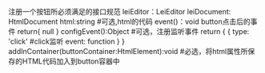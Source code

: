 注册一个按钮所必须满足的接口规范
leiEditor：LeiEditor
leiDocument: HtmlDocument
html:string #可选,html的代码
event()：void  button点击后的事件
    return{
        null
    }
configEvent():Object #可选，注册监听事件
    return {
        {
            type: 'click' #click监听
            event: function
        }
    }
addInContainer(buttonContainer:HtmlElement):void #必选，将html属性所保存的HTML代码加入到button容器中